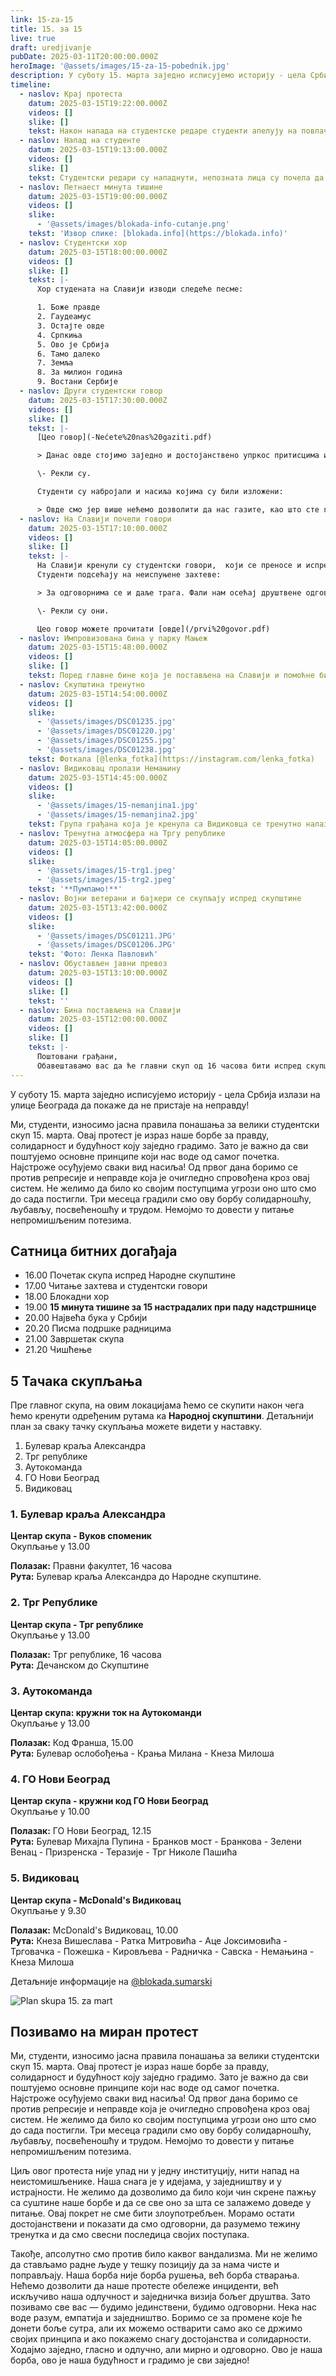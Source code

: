 ```yaml
---
link: 15-za-15
title: 15. за 15
live: true
draft: uredjivanje
pubDate: 2025-03-11T20:00:00.000Z
heroImage: '@assets/images/15-za-15-pobednik.jpg'
description: У суботу 15. марта заједно исписујемо историју - цела Србија излази на улице Београда да покаже да не пристаје на неправду!
timeline:
  - naslov: Крај протеста
    datum: 2025-03-15T19:22:00.000Z
    videos: []
    slike: []
    tekst: Након напада на студентске редаре студенти апелују на повлачење. Студенти ће се регруписати на матичним факултеттима и одлучити шта су следећи кораци.
  - naslov: Напад на студенте
    datum: 2025-03-15T19:13:00.000Z
    videos: []
    slike: []
    tekst: Студентски редари су нападнути, непозната лица су почела да их гађају флашама и петардама.
  - naslov: Петнаест минута тишине
    datum: 2025-03-15T19:00:00.000Z
    videos: []
    slike:
      - '@assets/images/blokada-info-cutanje.png'
    tekst: 'Извор слике: [blokada.info](https://blokada.info)'
  - naslov: Студентски хор
    datum: 2025-03-15T18:00:00.000Z
    videos: []
    slike: []
    tekst: |-
      Хор студената на Славији изводи следеће песме: 

      1. Боже правде
      2. Гаудеамус
      3. Остајте овде
      4. Српкиња
      5. Ово је Србија
      6. Тамо далеко
      7. Земља
      8. За милион година
      9. Востани Сербије
  - naslov: Други студентски говор
    datum: 2025-03-15T17:30:00.000Z
    videos: []
    slike: []
    tekst: |-
      [Цео говор](-Nećete%20nas%20gaziti.pdf)

      > Данас овде стојимо заједно и достојанствено упркос притисцима и насиљу којем смо били изложени.

      \- Рекли су.

      Студенти су набројали и насиља којима су били изложени:

      > Овде смо јер више нећемо дозволити да нас газите, као што сте газили студенткиње Соњу и Кристину.
  - naslov: На Славији почели говори
    datum: 2025-03-15T17:10:00.000Z
    videos: []
    slike: []
    tekst: |-
      На Славији кренули су студентски говори,  који се преносе и испред Скупштине. 
      Студенти подсећају на неиспуњене захтеве: 

      > За одговорнима се и даље трага. Фали нам осећај друштвене одговорности. Сведоци смо владавине незнања, корупције, некултуре, насиља. Изгубили смо поверење у институције. Губимо образоване,  заслужне младе људе годинама у назад. Губимо животе.

      \- Рекли су они.

      Цео говор можете прочитати [овде](/prvi%20govor.pdf)
  - naslov: Импровизована бина у парку Мањеж
    datum: 2025-03-15T15:48:00.000Z
    videos: []
    slike: []
    tekst: Поред главне бине која је постављена на Славији и помоћне бине код скупштине, постављена је још једна помоћна бина у парку Мањеж.
  - naslov: Скупштина тренутно
    datum: 2025-03-15T14:54:00.000Z
    videos: []
    slike:
      - '@assets/images/DSC01235.jpg'
      - '@assets/images/DSC01220.jpg'
      - '@assets/images/DSC01255.jpg'
      - '@assets/images/DSC01238.jpg'
    tekst: Фоткала [@lenka_fotka](https://instagram.com/lenka_fotka)
  - naslov: Видиковац пролази Немањину
    datum: 2025-03-15T14:45:00.000Z
    videos: []
    slike:
      - '@assets/images/15-nemanjina1.jpg'
      - '@assets/images/15-nemanjina2.jpg'
    tekst: Група грађана која је кренула са Видиковца се тренутно налази у Немањиној улици.
  - naslov: Тренутна атмосфера на Тргу републике
    datum: 2025-03-15T14:05:00.000Z
    videos: []
    slike:
      - '@assets/images/15-trg1.jpeg'
      - '@assets/images/15-trg2.jpeg'
    tekst: '**Пумпамо!**'
  - naslov: Војни ветерани и бајкери се скупљају испред скупштине
    datum: 2025-03-15T13:42:00.000Z
    videos: []
    slike:
      - '@assets/images/DSC01211.JPG'
      - '@assets/images/DSC01206.JPG'
    tekst: 'Фото: Ленка Павловић'
  - naslov: Обустављен јавни превоз
    datum: 2025-03-15T13:10:00.000Z
    videos: []
    slike: []
    tekst: ''
  - naslov: Бина постављена на Славији
    datum: 2025-03-15T12:00:00.000Z
    videos: []
    slike: []
    tekst: |-
      Поштовани грађани,  
      Обавештавамо вас да ће главни скуп од 16 часова бити испред скупштине Републике Србије, а бина на којој ће се одржати говори и наступати хор ће бити постављена на Славији. Код скупштине ће бити видео бина где ће грађани моћи да прате пренос уживо са главне бине.
---
```

У суботу 15. марта заједно исписујемо историју - цела Србија излази на улице Београда да покаже да не пристаје на неправду!

Ми, студенти, износимо јасна правила понашања за велики студентски скуп 15. марта. Овај протест је израз наше борбе за правду, солидарност и будућност коју заједно градимо. Зато је важно да сви поштујемо основне принципе који нас воде од самог почетка. Најстроже осуђујемо сваки вид насиља! Од првог дана боримо се против репресије и неправде која је очигледно спровођена кроз овај систем. Не желимо да било ко својим поступцима угрози оно што смо до сада постигли. Три месеца градили смо ову борбу солидарношћу, љубављу, посвећеношћу и трудом. Немојмо то довести у питање непромишљеним потезима.

## Сатница битних догађаја

- 16.00 Почетак скупа испред Народне скупштине
- 17.00 Читање захтева и студентски говори
- 18.00 Блокадни хор
- 19.00 **15 минута тишине за 15 настрадалих при паду надстршнице**
- 20.00 Највећа бука у Србији
- 20.20 Писма подршке радницима
- 21.00 Завршетак скупа
- 21.20 Чишћење

## 5 Тачака скупљања

Пре главног скупа, на овим локацијама ћемо се скупити након чега ћемо кренути одређеним рутама ка **Народној скупштини**. Детаљнији план за сваку тачку скупљања можете видети у наставку.

1. Булевар краља Александра
2. Трг републике
3. Аутокоманда
4. ГО Нови Београд
5. Видиковац

### 1. Булевар краља Александра

**Центар скупа - Вуков споменик**  
Окупљање у 13.00

**Полазак:** Правни факултет, 16 часова  
**Рута:** Булевар краља Александра до Народне скупштине.

### 2. Трг Републике

**Центар скупа - Трг републике**  
Окупљање у 13.00

**Полазак:** Трг републике, 16 часова  
**Рута:** Дечанском до Скупштине

### 3. Аутокоманда

**Центар скупа: кружни ток на Аутокоманди**  
Окупљање у 13.00

**Полазак:** Код Франша, 15.00   
**Рута:** Булевар ослобођења - Крања Милана - Кнеза Милоша

### 4. ГО Нови Београд

**Центар скупа - кружни код ГО Нови Београд**  
Окупљање у 10.00

**Полазак:** ГО Нови Београд, 12.15  
**Рута:** Булевар Михајла Пупина - Бранков мост - Бранкова - Зелени Венац - Призренска - Теразије - Трг Николе Пашића

### 5. Видиковац

**Центар скупа - McDonald's Видиковац**   
Окупљање у 9.30

**Полазак:** McDonald's Видиковац, 10.00  
**Рута:** Кнеза Вишеслава - Ратка Митровића - Аце Јоксимовића - Трговачка - Пожешка - Кировљева - Радничка - Савска - Немањина - Кнеза Милоша

Детаљније информације на [@blokada.sumarski](https://www.instagram.com/blokada.sumarski)

![Plan skupa 15. za mart](@assets/images/15-za-15-plan.jpeg "Plan skupa za 15. mart")

## Позивамо на миран протест

Ми, студенти, износимо јасна правила понашања за велики студентски скуп 15. марта. Овај протест је израз наше борбе за правду, солидарност и будућност коју заједно градимо. Зато је важно да сви поштујемо основне принципе који нас воде од самог почетка. Најстроже осуђујемо сваки вид насиља! Од првог дана боримо се против репресије и неправде која је очигледно спровођена кроз овај систем. Не желимо да било ко својим поступцима угрози оно што смо до сада постигли. Три месеца градили смо ову борбу солидарношћу, љубављу, посвећеношћу и трудом. Немојмо то довести у питање непромишљеним потезима.

Циљ овог протеста није упад ни у једну институцију, нити напад на неистомишљенике. Наша снага је у идејама, у заједништву и у истрајности. Не желимо да дозволимо да било који чин скрене пажњу са суштине наше борбе и да се све оно за шта се залажемо доведе у питање. Овај покрет не сме бити злоупотребљен. Морамо остати достојанствени и показати да смо одговорни, да разумемо тежину тренутка и да смо свесни последица својих поступака.

Такође, апсолутно смо против било каквог вандализма. Ми не желимо да стављамо радне људе у тешку позицију да за нама чисте и поправљају. Наша борба није борба рушења, већ борба стварања. Нећемо дозволити да наше протесте обележе инциденти, већ искључиво наша одлучност и заједничка визија бољег друштва. Зато позивамо све вас — будимо јединствени, будимо одговорни. Нека нас воде разум, емпатија и заједништво. Боримо се за промене које ће донети боље сутра, али их можемо остварити само ако се држимо својих принципа и ако покажемо снагу достојанства и солидарности. Ходајмо заједно, гласно и одлучно, али мирно и одговорно. Ово је наша борба, ово је наша будућност и градимо је сви заједно!

